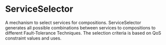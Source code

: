 ServiceSelector
===============

A mechanism to select services for compositions. ServiceSelector generates all possible combinations between services to compositions to different Fault-Tolerance Techniques. The selection criteria is based on QoS constraint values and uses.
